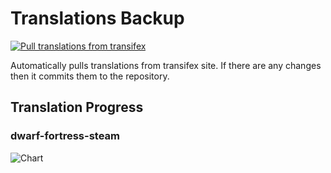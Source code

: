 # Translations Backup

[![Pull translations from transifex](https://github.com/dfint/translations-backup/actions/workflows/pull-translations.yml/badge.svg)](https://github.com/dfint/translations-backup/actions/workflows/pull-translations.yml)

Automatically pulls translations from transifex site. If there are any changes then it commits them to the repository.

## Translation Progress

### dwarf-fortress-steam

![Chart](https://quickchart.io/chart/render/sf-e75dd08b-28d1-4400-a55f-95802c4cd01a)
<!--
### dwarf-fortress

![Chart](https://quickchart.io/chart/render/sf-85d6a628-4f38-460a-9c96-6b2dd8b1a083)
-->